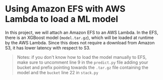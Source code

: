 # Using Amazon EFS with AWS Lambda to load a ML model

In this project, we will attach an Amazon EFS to an AWS Lambda. In the EFS, there is an XGBoost model (`model.tar.gz`), which will be loaded at runtime by the AWS Lambda. Since this does not require a download from Amazon S3, it has lower latency with respect to S3.

> Notes: if you don't know how to load the model manually to EFS, make sure to uncomment line 9 in the `predict.py` file adding your bucket and prefix pointing towards the `.tar.gz` file containing the model and the `bucket` line 22 in `stack.py`